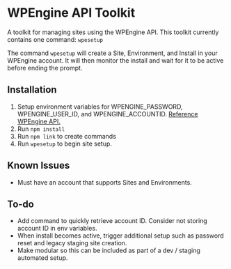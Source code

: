 # WPEngine API Toolkit

A toolkit for managing sites using the WPEngine API. This toolkit currently contains one command: `wpesetup`

The command `wpesetup` will create a Site, Environment, and Install in your WPEngine account. It will then monitor the install and wait for it to be active before ending the prompt.

## Installation

1.  Setup environment variables for WPENGINE_PASSWORD, WPENGINE_USER_ID, and WPENGINE_ACCOUNTID. [Reference WPEngine API.](https://wpengineapi.com/)
2.  Run `npm install`
3.  Run `npm link` to create commands
4.  Run `wpesetup` to begin site setup.

## Known Issues

-   Must have an account that supports Sites and Environments.

## To-do

-   Add command to quickly retrieve account ID. Consider not storing account ID in env variables.
-   When install becomes active, trigger additional setup such as password reset and legacy staging site creation.
-   Make modular so this can be included as part of a dev / staging automated setup.
